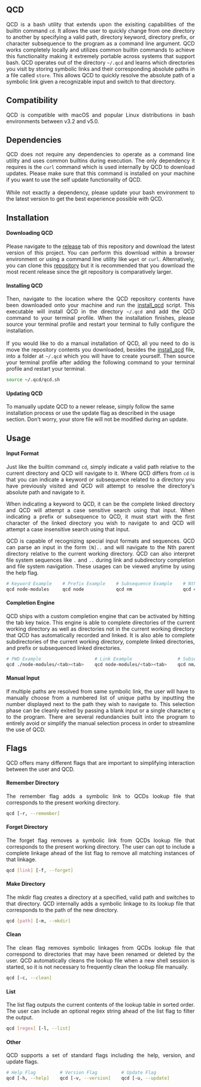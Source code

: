 ## QCD
<p align="justify">
QCD is a bash utility that extends upon the exisiting capabilities of the builtin command <code>cd</code>. It allows the user to quickly change from one directory to another by specifying a valid path, directory keyword, directory prefix, or character subsequence to the program as a command line argument. QCD works completely locally and utilizes common builtin commands to achieve this functionality making it extremely portable across systems that support bash. QCD operates out of the directory <code>~/.qcd</code> and learns which directories you visit by storing symbolic links and their corresponding absolute paths in a file called <code>store</code>. This allows QCD to quickly resolve the absolute path of a symbolic link given a recognizable input and switch to that directory.
</p>

## Compatibility
<p align="justify">
QCD is compatible with macOS and popular Linux distributions in bash environments between v3.2 and v5.0.
</p>

## Dependencies
<p align="justify">
QCD does not require any dependencies to operate as a command line utility and uses common builtins during execution. The only dependency it requires is the <code>curl</code> command which is used internally by QCD to download updates. Please make sure that this command is installed on your machine if you want to use the  self update functionality of QCD.<br><br>While not exactly a dependency, please update your bash environment to the latest version to get the best experience possible with QCD.
</p>

## Installation

#### Downloading QCD
<p align="justify">
Please navigate to the <a href="https://github.com/nalinahuja22/qcd/releases">release</a> tab of this repository and download the latest version of this project. You can perform this download within a browser environment or using a command line utility like <code>wget</code> or <code>curl</code>. Alternatively, you can clone this <a href="https://github.com/nalinahuja22/qcd">repository</a> but it is recommended that you download the most recent release since the git repository is comparatively larger.
</p>

#### Installing QCD
<p align="justify">
Then, navigate to the location where the QCD repository contents have been downloaded onto your machine and run the <a href="https://github.com/nalinahuja22/qcd/blob/master/install_qcd">install_qcd</a> script. This executable will install QCD in the directory <code>~/.qcd</code> and add the QCD command to your terminal profile. When the installation finishes, please source your terminal profile and restart your terminal to fully configure the installation.<br><br>If you would like to do a manual installation of QCD, all you need to do is move the repository contents you downloaded, besides the <a href="https://github.com/nalinahuja22/qcd/blob/master/install_qcd">install_qcd</a> file, into a folder at <code>~/.qcd</code> which you will have to create yourself. Then source your terminal profile after adding the following command to your terminal profile and restart your terminal.

```bash
source ~/.qcd/qcd.sh
```

#### Updating QCD
To manually update QCD to a newer release, simply follow the same installation process or use the update flag as described in the usage section. Don't worry, your store file will not be modified during an update.
</p>

## Usage

#### Input Format
<p align="justify">
Just like the builtin command <code>cd</code>, simply indicate a valid path relative to the current directory and QCD will navigate to it. Where QCD differs from <code>cd</code> is that you can indicate a keyword or subsequence related to a directory you have previously visited and QCD will attempt to resolve the directory's absolute path and navigate to it.
</p>

<p align="justify">
When indicating a keyword to QCD, it can be the complete linked directory and QCD will attempt a case sensitive search using that input. When indicating a prefix or subsequence to QCD, it must start with the first character of the linked directory you wish to navigate to and QCD will attempt a case insensitive search using that input.
</p>

<p align="justify">
QCD is capable of recognizing special input formats and sequences. QCD can parse an input in the form <code>[N]..</code> and will navigate to the Nth parent directory relative to the current working directory. QCD can also interpret file system sequences like <code>.</code> and <code>..</code> during link and subdirectory completion and file system navigation. These usages can be viewed anytime by using the help flag.
</p>

```bash
# Keyword Example    # Prefix Example    # Subsequence Example    # Nth Directory Example
qcd node-modules     qcd node            qcd nm                   qcd 4..
```

#### Completion Engine
<p align="justify">
QCD ships with a custom completion engine that can be activated by hitting the tab key twice. This engine is able to complete directories of the current working directory as well as directories not in the current working directory that QCD has automatically recorded and linked. It is also able to complete subdirectories of the current working directory, complete linked directories, and prefix or subsequenced linked directories.
</p>

```bash
# PWD Example                    # Link Example                 # Subsequence Example
qcd ./node-modules/<tab><tab>    qcd node-modules/<tab><tab>    qcd nm/<tab><tab>
```

#### Manual Input
<p align="justify">
If multiple paths are resolved from same symbolic link, the user will have to manually choose from a numbered list of unique paths by inputting the number displayed next to the path they wish to navigate to. This selection phase can be cleanly exited by passing a blank input or a single character <code>q</code> to the program. There are several redundancies built into the program to entirely avoid or simplify the manual selection process in order to streamline the use of QCD.
</p>

## Flags
<p align="justify">
QCD offers many different flags that are important to simplifying interaction between the user and QCD.
</p>

#### Remember Directory
<p align="justify">
The remember flag adds a symbolic link to QCDs lookup file that corresponds to the present working directory.
</p>

```bash
qcd [-r, --remember]
```

#### Forget Directory
<p align="justify">
The forget flag removes a symbolic link from QCDs lookup file that corresponds to the present working directory. The user can opt to include a complete linkage ahead of the list flag to remove all matching instances of that linkage.
</p>

```bash
qcd [link] [-f, --forget]
```

#### Make Directory
<p align="justify">
The mkdir flag creates a directory at a specified, valid path and switches to that directory. QCD internally adds a symbolic linkage to its lookup file that corresponds to the path of the new directory.
</p>

```bash
qcd [path] [-m, --mkdir]
```

#### Clean
<p align="justify">
The clean flag removes symbolic linkages from QCDs lookup file that correspond to directories that may have been renamed or deleted by the user. QCD automatically cleans the lookup file when a new shell session is started, so it is not necessary to frequently clean the lookup file manually.
</p>

```bash
qcd [-c, --clean]
```

#### List
<p align="justify">
The list flag outputs the current contents of the lookup table in sorted order. The user can include an optional regex string ahead of the list flag to filter the output.
</p>

```bash
qcd [regex] [-l, --list]
```

#### Other
<p align="justify">
QCD supports a set of standard flags including the help, version, and update flags.
</p>

```bash
# Help Flag         # Version Flag         # Update Flag
qcd [-h, --help]    qcd [-v, --version]    qcd [-u, --update]  
```

